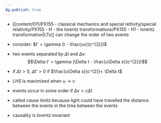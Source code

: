 ```yaml
---
dg-publish: true
---
```

- [[content/011/PX155 - classical mechanics and special reltivity/special relativity/PX155 - H - the lorentz transformations/PX155 - H1 - lorentz transformation\|LTs]] can change the order of two events

- consider: $t' = \gamma (t - \frac{ux}{c^{2}})$
- two events separated by $\Delta t$ and $\Delta x$:
$$\Delta t' = \gamma (\Delta t - \frac{u\Delta x}{c^{2}})$$
- if $\Delta t>0$, $\Delta t' >0$ if $\frac{u\Delta x}{c^{2}}< \Delta t$
- $LHS$ is maximized when $u \to c$
- events occur in some order if $\Delta x < c\Delta t$

- called *cause limits* because light could have travelled the distance between the events in the time between the events

- causality is lorentz invariant